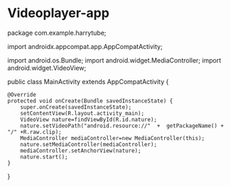 # Videoplayer-app
package com.example.harrytube;

import androidx.appcompat.app.AppCompatActivity;

import android.os.Bundle;
import android.widget.MediaController;
import android.widget.VideoView;

public class MainActivity extends AppCompatActivity {

    @Override
    protected void onCreate(Bundle savedInstanceState) {
        super.onCreate(savedInstanceState);
        setContentView(R.layout.activity_main);
        VideoView nature=findViewById(R.id.nature);
        nature.setVideoPath("android.resource://"  +  getPackageName() + "/" +R.raw.clip);
        MediaController mediaController=new MediaController(this);
        nature.setMediaController(mediaController);
        mediaController.setAnchorView(nature);
        nature.start();
    }
}
